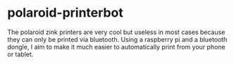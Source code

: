 polaroid-printerbot
===================

The polaroid zink printers are very cool but useless in most cases because they can only be printed via bluetooth. Using a raspberry pi and a bluetooth dongle, I aim to make it much easier to automatically print from your phone or tablet.